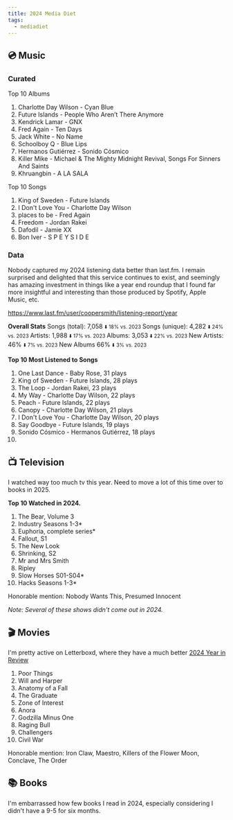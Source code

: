 ```yaml
---
title: 2024 Media Diet
tags:
  - mediadiet
---
```

## 💿 Music 

### Curated

 Top 10 Albums

1. Charlotte Day Wilson - Cyan Blue
2. Future Islands - People Who Aren’t There Anymore
3. Kendrick Lamar - GNX
4. Fred Again - Ten Days
5. Jack White - No Name
6. Schoolboy Q - Blue Lips
7. Hermanos Gutiérrez - Sonido Cósmico
8. Killer Mike - Michael & The Mighty Midnight Revival, Songs For Sinners And Saints
9. Khruangbin - A LA SALA

 Top 10 Songs 
1. King of Sweden - Future Islands
2. I Don't Love You - Charlotte Day Wilson
3. places to be - Fred Again
4. Freedom - Jordan Rakei
5. Dafodil - Jamie XX
6. Bon Iver - S P E Y S I D E

### Data

Nobody captured my 2024 listening data better than last.fm. I remain surprised and delighted that this service continues to exist, and seemingly has amazing investment in things like a year end roundup that I found far more insightful and interesting than those produced by Spotify, Apple Music, etc.

https://www.last.fm/user/coopersmith/listening-report/year


**Overall Stats**
Songs (total): 7,058   <small> ⬇️ 18% vs. 2023 </small>
Songs (unique): 4,282 <small> ⬇️ 24% vs. 2023 </small> 
Artists: 1,988   <small> ⬇️ 17% vs. 2023 </small>
Albums: 3,053  <small> ⬇️ 22% vs. 2023 </small>
New Artists: 46% <small> ⬇️ 7% vs. 2023 </small>
New Albums 66% <small> ⬇️ 3% vs. 2023 </small>

**Top 10 Most Listened to Songs**

1. One Last Dance - Baby Rose, 31 plays
2. King of Sweden - Future Islands, 28 plays
3. The Loop - Jordan Rakei, 23 plays
4. My Way - Charlotte Day Wilson, 22 plays
5. Peach - Future Islands, 22 plays
6. Canopy - Charlotte Day Wilson, 21 plays
7. I Don't Love You - Charlotte Day Wilson, 20 plays
8. Say Goodbye - Future Islands, 19 plays
9. Sonido Cósmico - Hermanos Gutiérrez, 18 plays
10. 

## 📺 Television
I watched way too much tv this year. Need to move a lot of this time over to books in 2025.

**Top 10 Watched in 2024.**
1. The Bear, Volume 3
2. Industry Seasons 1-3*
3. Euphoria, complete series*
4. Fallout, S1
5. The New Look
6. Shrinking, S2
7. Mr and Mrs Smith
8. Ripley
9. Slow Horses S01-S04*
10. Hacks Seasons 1-3*

Honorable mention: Nobody Wants This, Presumed Innocent

*Note: Several of these shows didn't come out in 2024.* 

## 🎬 Movies
I'm pretty active on Letterboxd, where they have a much better [2024 Year in Review](https://letterboxd.com/coopersmith/year/2024/)

1. Poor Things
2. Will and Harper
3. Anatomy of a Fall
4. The Graduate
5. Zone of Interest
6. Anora
7. Godzilla Minus One
8. Raging Bull
9. Challengers
10. Civil War

Honorable mention: Iron Claw, Maestro, Killers of the Flower Moon, Conclave, The Order

## 📚 Books
I'm embarrassed how few books I read in 2024, especially considering I didn't have a 9-5 for six months. 





